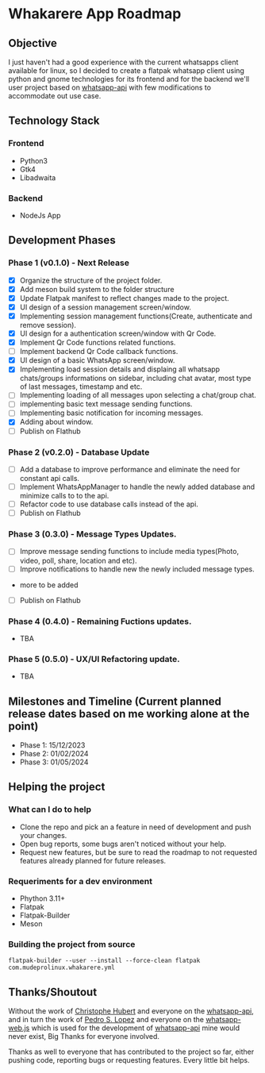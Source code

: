 # Whakarere App Roadmap

## Objective
I just haven't had a good experience with the current whatsapps client available for linux, so I decided to create a flatpak whatsapp client using python and gnome technologies for its frontend and for the backend we'll user project based on [whatsapp-api](https://github.com/chrishubert/whatsapp-api) with few modifications to accommodate out use case. 

## Technology Stack
### Frontend
- Python3
- Gtk4
- Libadwaita

### Backend
- NodeJs App

## Development Phases
### Phase 1 (v0.1.0) - Next Release
- [X] Organize the structure of the project folder.
- [X] Add meson build system to the folder structure
- [x] Update Flatpak manifest to reflect changes made to the project.
- [X] UI design of a session management screen/window.
- [X] Implementing session management functions(Create, authenticate and remove session).
- [X] UI design for a authentication screen/window with Qr Code.
- [X] Implement Qr Code functions related functions.
- [ ] Implement backend Qr Code callback functions.
- [X] UI design of a basic WhatsApp screen/window.
- [X] Implementing load session details and displaing all whatsapp chats/groups informations on sidebar, including chat avatar, most type of last messages, timestamp and etc.
- [ ] Implementing loading of all messages upon selecting a chat/group chat.
- [ ] implementing basic text message sending functions.
- [ ] Implementing basic notification for incoming messages.
- [X] Adding about window.
- [ ] Publish on Flathub

### Phase 2 (v0.2.0) - Database Update
- [ ] Add a database to improve performance and eliminate the need for constant api calls.
- [ ] Implement WhatsAppManager to handle the newly added database and minimize calls to to the api.
- [ ] Refactor code to use database calls instead of the api.
- [ ] Publish on Flathub

### Phase 3 (0.3.0) - Message Types Updates.
- [ ] Improve message sending functions to include media types(Photo, video, poll, share, location and etc).
- [ ] Improve notifications to handle new the newly included message types.
- more to be added
- [ ] Publish on Flathub

### Phase 4 (0.4.0) - Remaining Fuctions updates.
- TBA

### Phase 5 (0.5.0) - UX/UI Refactoring update.
- TBA

## Milestones and Timeline (Current planned release dates based on me working alone at the point)
- Phase 1: 15/12/2023
- Phase 2: 01/02/2024
- Phase 3: 01/05/2024

## Helping the project
### What can I do to help
- Clone the repo and pick an a feature in need of development and push your changes.
- Open bug reports, some bugs aren't noticed without your help.
- Request new features, but be sure to read the roadmap to not requested features already planned for future releases.

### Requeriments for a dev environment
- Phython 3.11+
- Flatpak
- Flatpak-Builder
- Meson

### Building the project from source
```shell
flatpak-builder --user --install --force-clean flatpak com.mudeprolinux.whakarere.yml
```

## Thanks/Shoutout
Without the work of [Christophe Hubert](https://github.com/chrishubert) and everyone on the [whatsapp-api](https://github.com/chrishubert/whatsapp-api), and in turn the work of [Pedro S. Lopez](https://github.com/pedroslopez) and everyone on the [whatsapp-web.js](https://github.com/pedroslopez/whatsapp-web.js) which is used for the development of [whatsapp-api](https://github.com/chrishubert/whatsapp-api) mine would never exist, Big Thanks for everyone involved.

Thanks as well to everyone that has contributed to the project so far, either pushing code, reporting bugs or requesting features. Every little bit helps.
